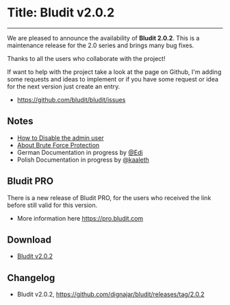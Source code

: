 # Title: Bludit v2.0.2
<!-- Date: 2017-11-02 22:00:00 -->
---
We are pleased to announce the availability of **Bludit 2.0.2**. This is a maintenance release for the 2.0 series and brings many bug fixes.

Thanks to all the users who collaborate with the project!

If want to help with the project take a look at the page on Github, I'm adding some requests and ideas to implement or if you have some request or idea for the next version just create an entry.
- https://github.com/bludit/bludit/issues

<!-- pagebreak -->

## Notes
- [How to Disable the admin user](https://docs.bludit.com/en/security/disable-admin-user)
- [About Brute Force Protection](https://docs.bludit.com/en/security/brute-force-protection)
- German Documentation in progress by [@Edi](https://github.com/clickwork-git)
- Polish Documentation in progress by [@kaaleth](https://github.com/kaaleth)

## Bludit PRO
There is a new release of Bludit PRO, for the users who received the link before still valid for this version.
- More information here https://pro.bludit.com

## Download
- [Bludit v2.0.2](https://df6m0u2ovo2fu.cloudfront.net/builds/bludit-v2.0.2.zip)

## Changelog
- Bludit v2.0.2, https://github.com/dignajar/bludit/releases/tag/2.0.2
